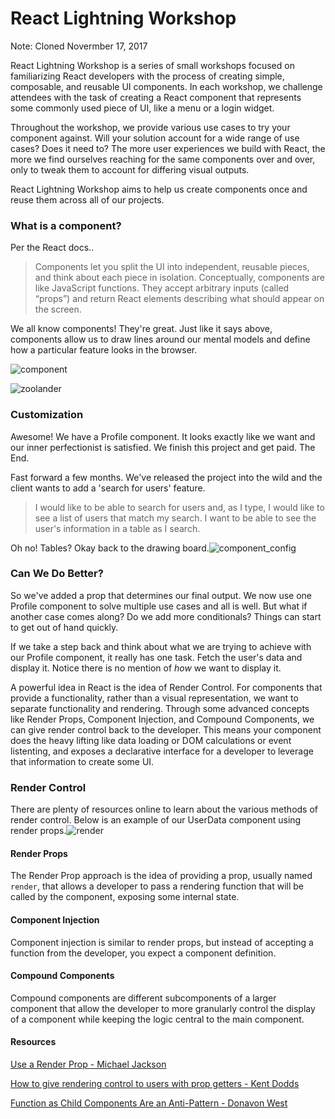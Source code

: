 # React Lightning Workshop

Note:  Cloned Novermber 17, 2017

React Lightning Workshop is a series of small workshops focused on familiarizing React developers with the process of creating simple, composable, and reusable UI components.  In each workshop, we challenge attendees with the task of creating a React component that represents some commonly used piece of UI, like a menu or a login widget.

Throughout the workshop, we provide various use cases to try your component against.  Will your solution account for a wide range of use cases? Does it need to? The more user experiences we build with React, the more we find ourselves reaching for the same components over and over, only to tweak them to account for differing visual outputs.

React Lightning Workshop aims to help us create components once and reuse them across all of our projects.



### What is a component?

Per the React docs..

>Components let you split the UI into independent, reusable pieces, and think about each piece in isolation. Conceptually, components are like JavaScript functions. They accept arbitrary inputs (called “props”) and return React elements describing what should appear on the screen.

We all know components! They're great.  Just like it says above, components allow us to draw lines around our mental models and define how a particular feature looks in the browser.

![component](./static/component.png)

![zoolander](./static/zoolander.png)

### Customization

Awesome! We have a Profile component.  It looks exactly like we want and our inner perfectionist is satisfied.  We finish this project and get paid.  The End.

Fast forward a few months.  We've released the project into the wild and the client wants to add a 'search for users' feature.  

> I would like to be able to search for users and, as I type, I would like to see a list of users that match my search.  I want to be able to see the user's information in a table as I search.

Oh no! Tables? Okay back to the drawing board.![component_config](./static/component_config.png)



### Can We Do Better?

So we've added a prop that determines our final output.  We now use one Profile component to solve multiple use cases and all is well.  But what if another case comes along?  Do we add more conditionals?  Things can start to get out of hand quickly.

If we take a step back and think about what we are trying to achieve with our Profile component, it really has one task.  Fetch the user's data and display it.  Notice there is no mention of *how* we want to display it.

A powerful idea in React is the idea of Render Control.  For components that provide a functionality, rather than a visual representation, we want to separate functionality and rendering.  Through some advanced concepts like Render Props, Component Injection, and Compound Components, we can give render control back to the developer.  This means your component does the heavy lifting like data loading or DOM calculations or event listenting, and exposes a declarative interface for a developer to leverage that information to create some UI.

### Render Control

There are plenty of resources online to learn about the various methods of render control.  Below is an example of our UserData component using render props.![render](./static/render.png)

#### Render Props

The Render Prop approach is the idea of providing a prop, usually named `render`, that allows a developer to pass a rendering function that will be called by the component, exposing some internal state.

#### Component Injection

Component injection is similar to render props, but instead of accepting a function from the developer, you expect a component definition.

#### Compound Components

Compound components are different subcomponents of a larger component that allow the developer to more granularly control the display of a component while keeping the logic central to the main component.

#### Resources

[Use a Render Prop - Michael Jackson](https://cdb.reacttraining.com/use-a-render-prop-50de598f11ce)

[How to give rendering control to users with prop getters - Kent Dodds](https://blog.kentcdodds.com/how-to-give-rendering-control-to-users-with-prop-getters-549eaef76acf)

[Function as Child Components Are an Anti-Pattern - Donavon West](http://americanexpress.io/faccs-are-an-antipattern/)
